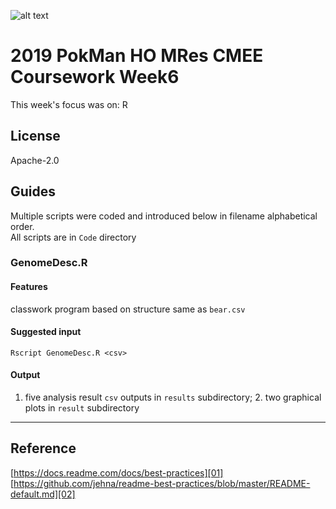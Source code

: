 ![alt text](https://unichoices.co.uk/wp-content/uploads/2015/09/Imperial-College-London.jpg)

# 2019 PokMan HO MRes CMEE Coursework Week6

This week's focus was on: R 

## License

Apache-2.0

## Guides

Multiple scripts were coded and introduced below in filename alphabetical order.  
All scripts are in `Code` directory

### GenomeDesc.R

#### Features

classwork program based on structure same as `bear.csv`

#### Suggested input

```
Rscript GenomeDesc.R <csv>
```

#### Output

1. five analysis result `csv` outputs in `results` subdirectory; 2. two graphical plots in `result` subdirectory
*****

## Reference

[https://docs.readme.com/docs/best-practices][01]  
[https://github.com/jehna/readme-best-practices/blob/master/README-default.md][02]  

[01]:https://docs.readme.com/docs/best-practices
[02]:https://github.com/jehna/readme-best-practices/blob/master/README-default.md